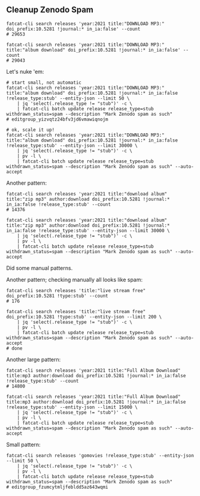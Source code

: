 
## Cleanup Zenodo Spam

    fatcat-cli search releases 'year:2021 title:"DOWNLOAD MP3:" doi_prefix:10.5281 !journal:* in_ia:false' --count
    # 29653

    fatcat-cli search releases 'year:2021 title:"DOWNLOAD MP3:" title:"album download" doi_prefix:10.5281 !journal:* in_ia:false' --count
    # 29043

Let's nuke 'em:

    # start small, not automatic
    fatcat-cli search releases 'year:2021 title:"DOWNLOAD MP3:" title:"album download" doi_prefix:10.5281 !journal:* in_ia:false !release_type:stub' --entity-json --limit 50 \
        | jq 'select(.release_type != "stub")' -c \
        | fatcat-cli batch update release release_type=stub withdrawn_status=spam --description "Mark Zenodo spam as such"
    # editgroup_yizvqtz24bfv3jd6vmawiqnojm

    # ok, scale it up!
    fatcat-cli search releases 'year:2021 title:"DOWNLOAD MP3:" title:"album download" doi_prefix:10.5281 !journal:* in_ia:false !release_type:stub' --entity-json --limit 30000 \
        | jq 'select(.release_type != "stub")' -c \
        | pv -l \
        | fatcat-cli batch update release release_type=stub withdrawn_status=spam --description "Mark Zenodo spam as such" --auto-accept

Another pattern:

    fatcat-cli search releases 'year:2021 title:"download album" title:"zip mp3" author:download doi_prefix:10.5281 !journal:* in_ia:false !release_type:stub' --count
    # 14376

    fatcat-cli search releases 'year:2021 title:"download album" title:"zip mp3" author:download doi_prefix:10.5281 !journal:* in_ia:false !release_type:stub' --entity-json --limit 30000 \
        | jq 'select(.release_type != "stub")' -c \
        | pv -l \
        | fatcat-cli batch update release release_type=stub withdrawn_status=spam --description "Mark Zenodo spam as such" --auto-accept

Did some manual patterns.

Another pattern; checking manually all looks like spam:

    fatcat-cli search releases 'title:"live stream free" doi_prefix:10.5281 !type:stub' --count
    # 176

    fatcat-cli search releases 'title:"live stream free" doi_prefix:10.5281 !type:stub' --entity-json --limit 200 \
        | jq 'select(.release_type != "stub")' -c \
        | pv -l \
        | fatcat-cli batch update release release_type=stub withdrawn_status=spam --description "Mark Zenodo spam as such" --auto-accept
    # done

Another large pattern:

    fatcat-cli search releases 'year:2021 title:"Full Album Download" title:mp3 author:download doi_prefix:10.5281 !journal:* in_ia:false !release_type:stub' --count
    # 14800

    fatcat-cli search releases 'year:2021 title:"Full Album Download" title:mp3 author:download doi_prefix:10.5281 !journal:* in_ia:false !release_type:stub' --entity-json --limit 15000 \
        | jq 'select(.release_type != "stub")' -c \
        | pv -l \
        | fatcat-cli batch update release release_type=stub withdrawn_status=spam --description "Mark Zenodo spam as such" --auto-accept

Small pattern:

    fatcat-cli search releases 'gomovies !release_type:stub' --entity-json --limit 50 \
        | jq 'select(.release_type != "stub")' -c \
        | pv -l \
        | fatcat-cli batch update release release_type=stub withdrawn_status=spam --description "Mark Zenodo spam as such"
    # editgroup_fzumcytmljfebldd5az643wqmi

